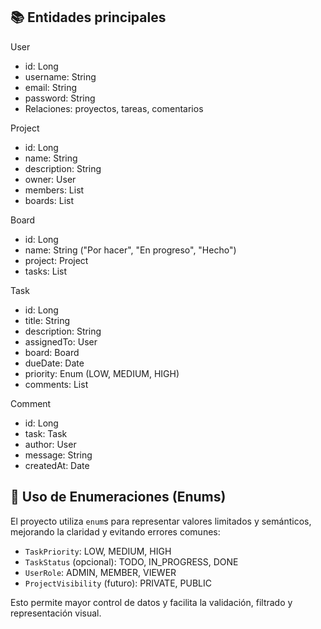 📚 Entidades principales
-------------------------
User
- id: Long
- username: String
- email: String
- password: String
- Relaciones: proyectos, tareas, comentarios

Project
- id: Long
- name: String
- description: String
- owner: User
- members: List<User>
- boards: List<Board>

Board
- id: Long
- name: String ("Por hacer", "En progreso", "Hecho")
- project: Project
- tasks: List<Task>

Task
- id: Long
- title: String
- description: String
- assignedTo: User
- board: Board
- dueDate: Date
- priority: Enum (LOW, MEDIUM, HIGH)
- comments: List<Comment>

Comment
- id: Long
- task: Task
- author: User
- message: String
- createdAt: Date

🧾 Uso de Enumeraciones (Enums)
-------------------------------

El proyecto utiliza `enum`s para representar valores limitados y semánticos, mejorando la claridad y evitando errores comunes:

- `TaskPriority`: LOW, MEDIUM, HIGH
- `TaskStatus` (opcional): TODO, IN_PROGRESS, DONE
- `UserRole`: ADMIN, MEMBER, VIEWER
- `ProjectVisibility` (futuro): PRIVATE, PUBLIC

Esto permite mayor control de datos y facilita la validación, filtrado y representación visual.
